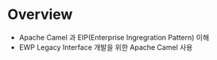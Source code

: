 # Overview

- Apache Camel 과 EIP(Enterprise Ingregration Pattern) 이해
- EWP Legacy Interface 개발을 위한 Apache Camel 사용

<Comment />
